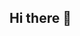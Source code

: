 ## Hi there 👋

<!--
**dilen2/dilen2** is a ✨ _special_ ✨ repository because its `README.md` (this file) appears on your GitHub profile.

Here are some ideas to get you started:

- 🌱 I’m currently learning
- 🤔 I’m looking for help with witt
- 📫 How to reach me: zilezhang221@gmail.com
-->
